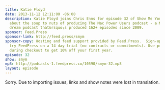 ```yaml
---
title: Katie Floyd
date: 2013-11-12 12:11:00 -06:00
description: Katie Floyd joins Chris Enns for episode 32 of Show Me Your Mic to chat
  about the soup to nuts of producing The Mac Power Users podcast - a Mac nerd&rsquo;s
  dream podcast that&rsquo;s produced 162+ episodes since 2009.
sponsor: Feed.Press
sponsor-link: http://feed.press/smym
sponsor-copy: Hosting and feed support provided by Feed.Press.  Sign-up today and
  try FeedPress on a 14 day trial (no contracts or commitments). Use promo code "smym"
  during checkout to get 10% off your first year.
episode: 32
show: smym
mp3: http://podcasts-1.feedpress.co/10590/smym-32.mp3
layout: episode
---
```


Sorry. Due to importing issues, links and show notes were lost in translation.
